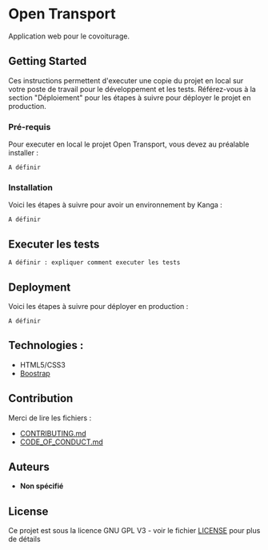 # Open Transport

Application web pour le covoiturage. 

## Getting Started

Ces instructions permettent d'executer une copie du projet en local sur votre poste de travail pour le développement et les tests. Référez-vous à la section "Déploiement" pour les étapes à suivre pour déployer le projet en production.

### Pré-requis

Pour executer en local le projet Open Transport, vous devez au préalable installer :

```
A définir

```

### Installation

Voici les étapes  à suivre pour avoir un environnement by Kanga :


```
A définir
```



## Executer les tests

```
A définir : expliquer comment executer les tests
```


## Deployment

Voici les étapes à suivre pour déployer en production :

```
A définir
```

## Technologies :

* HTML5/CSS3
* [Boostrap](https://getbootstrap.com/)

## Contribution

Merci de lire les fichiers :
* [CONTRIBUTING.md](https://github.com/OpenClassrooms-Student-Center/7688581-Expert-Git-GitHub/blob/main/CONTRIBUTING.md)
* [CODE_OF_CONDUCT.md](https://github.com/OpenClassrooms-Student-Center/7688581-Expert-Git-GitHub/blob/main/CONTRIBUTING.md) 

## Auteurs

* **Non spécifié**

## License

Ce projet est sous la licence GNU GPL V3 - voir le fichier [LICENSE](LICENSE) pour plus de détails
